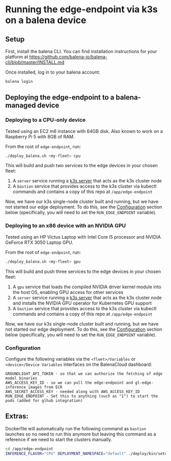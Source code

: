 # Running the edge-endpoint via k3s on a balena device

## Setup
First, install the balena CLI. You can find installation instructions for your platform at https://github.com/balena-io/balena-cli/blob/master/INSTALL.md

Once installed, log in to your balena account:
```bash
balena login
```

## Deploying the edge-endpoint to a balena-managed device

### Deploying to a CPU-only device
Tested using an EC2 m6 instance with 64GB disk. Also known to work on a Raspberry Pi 5 with 8GB of RAM.

From the root of `edge-endpoint`, run:
```bash
./deploy_balena.sh <my-fleet> cpu
```

This will build and push two services to the edge devices in your chosen fleet:
1. A `server` service running a [k3s server](https://docs.k3s.io/architecture) that acts as the k3s cluster node
2. A `bastion` service that provides access to the k3s cluster via kubectl commands and contains a copy of this repo at `/app/edge-endpoint`

Now, we have our k3s single-node cluster built and running, but we have not started our edge deployment. To do this,
see the [Configuration](#Configuration) section below (specifically, you will need to set the `RUN_EDGE_ENDPOINT` variable).

### Deploying to an x86 device with an NVIDIA GPU
Tested using an HP Victus Laptop with Intel Core i5 processor and NVIDIA GeForce RTX 3050 Laptop GPU.

From the root of `edge-endpoint`, run:
```bash
./deploy_balena.sh <my-fleet> gpu
```

This will build and push three services to the edge devices in your chosen fleet:
1. A `gpu` service that loads the compiled NVIDIA driver kernel module into the host OS, enabling GPU access for other services
2. A `server` service running a [k3s server](https://docs.k3s.io/architecture) that acts as the k3s cluster node and installs the NVIDIA GPU operator for Kubernetes GPU support
3. A `bastion` service that provides access to the k3s cluster via kubectl commands and contains a copy of this repo at `/app/edge-endpoint`

Now, we have our k3s single-node cluster built and running, but we have not started our edge deployment. To do this,
see the [Configuration](#Configuration) section below (specifically, you will need to set the `RUN_EDGE_ENDPOINT` variable).

### Configuration
Configure the following variables via the `<fleet>/Variables` or `<device>/Device Variables` interfaces on the BalenaCloud dashboard:
```
GROUNDLIGHT_API_TOKEN - so that we can authorize the fetching of edge model binaries
AWS_ACCESS_KEY_ID - so we can pull the edge-endpoint and gl-edge-inference images from ECR
AWS_SECRET_ACCESS_KEY - needed along with AWS_ACCESS_KEY_ID
RUN_EDGE_ENDPOINT - Set this to anything (such as "1") to start the pods (added for glhub integration)
```

## Extras:
Dockerfile will automatically run the following command as `bastion` launches so no need to run this anymore but leaving this command as a reference if we need to start the clusters manually.

```bash
cd /app/edge-endpoint
INFERENCE_FLAVOR="CPU" DEPLOYMENT_NAMESPACE="default" ./deploy/bin/setup-ee.sh
```
